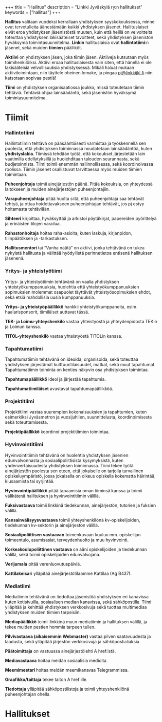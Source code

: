 +++
title = "Hallitus"
description = "Linkki Jyväskylä ry:n hallitukset"
keywords = ["hallitus"]
+++

**Hallitus** valitaan vuodeksi kerrallaan yhdistyksen syyskokouksessa, minne ovat tervetulleita äänestämään kaikki yhdistyksen jäsenet. Hallituslaiset eivät eroa yhdistyksen jäsenistöstä muuten, kuin että heillä on velvoitteita toteuttaa yhdistyksen lakisääteiset tavoitteet, sekä yhdistyksen jäsenistön hyväksymä toimintasuunnitelma. **Linkin** hallituslaisia ovat **hallintotiimi**:n jäsenet, sekä muiden **tiimien** päälliköt.

**Aktiivi** on yhdistyksen jäsen, joka tiimin jäsen. Aktiiveja kutsutaan myös toimihenkilöiksi. Aktiivi eroaa hallituslaisesta vain siten, että hänellä ei ole lakisääteisiä velvollisuuksia yhdistyksessä. Mikäli haluat mukaan aktiivitoimintaan, niin täyttele oheinen lomake, ja pingaa pj@linkkijkl.fi niin katsotaan sopivaa pestiä!

**Tiimi** on yhdistyksen organisaatiossa joukko, missä toteutetaan tiimin tehtäviä. Tehtäviä ohjaa lainsäädäntö, sekä jäsenistön hyväksymä toimintasuunnitelma.


# Tiimit

### Hallintotiimi

Hallintotiimin tehtävä on pääsääntöisesti varmistaa ja työskennellä sen puolesta, että yhdistyksen toiminnassa noudatetaan lainsäädäntöä, kuten **yhdistyslakia**. Tiimissä tehdään työtä, että kokoukset järjestetään lain vaatimilla edellytyksillä ja huolehditaan talouden seurannasta, sekä budjetoinnista. Tiimi toimii enemmän hallinnollisessa, sekä koordinoivassa roolissa. Tiimin jäsenet osallistuvat tarvittaessa myös muiden tiimien toimintaan.

**Puheenjohtaja** toimii ainejärjestön päänä. Pitää kokouksia, on yhteydessä laitokseen ja muiden ainejärjestöjen puheenjohtajiin.

**Varapuheenjohtaja** pitää huolta siitä, että puheenjohtaja saa tehtävät tehtyä, ja ottaa hoidettavakseen puheenjohtajan tehtävät, jos pj estyy hoitamasta tehtäviään.

**Sihteeri** kirjoittaa, hyväksyttää ja arkistoi pöytäkirjat, papereiden pyörittelyä ja erinäisten tilojen varailua.

**Rahastonhoitaja** hoitaa raha-asioita, kuten laskuja, kirjanpidon, tilinpäätöksen ja -tarkastuksen.

**Hallitusmentori** tai “Vanha näätä” on aktiivi, jonka tehtävänä on
tukea nykyistä hallitusta ja välittää hyödyllistä perinnetietoa
entisenä hallituksen jäsenenä.


### Yritys- ja yhteistyötiimi

Yritys- ja yhteistyötiimin tehtävänä on vaalia yhdistyksen yhteistyökumppanuuksia, huolehtia että yhteistyökumppanuuksien sopimuksien molemmat osapuolet täyttävät yhteistyösopimuksien ehdot, sekä etsiä mahdollisia uusia kumppanuuksia.

**Yritys- ja yhteistyöpäällikkö** hankkii yhteistyökumppaneita, esim. haalarisponsorit, tiimiläiset auttavat tässä.

**TEK- ja Loimu-yhteyshenkilö** vastaa yhteistyöstä ja yhteydenpidosta TEKin ja Loimun kanssa.

**TITOL-yhteyshenkilö** vastaa yhteistyöstä TITOLin kanssa.


### Tapahtumatiimi

Tapahtumatiimin tehtävänä on ideoida, organisoida, sekä toteuttaa yhdistyksen järjestämät kulttuuritilaisuudet, matkat, sekä muut tapahtumat. Tapahtumatiimin toiminta on kenties näkyvin osa yhdistyksen toimintaa.

**Tapahtumapäällikkö** ideoi ja järjestää tapahtumia.

**Tapahtumatiimiläiset** avustavat tapahtumapäällikköä.

### Projektitiimi

Projektitiimi vastaa suurempien kokonaisuuksien ja tapahtumien, kuten esimerkiksi Jyväsmetron ja vuosijuhlien, suunnittelusta, koordinoimisesta sekä toteuttamisesta.

**Projektipäällikkö** koordinoi projektitiimien toimintaa.


### Hyvinvointitiimi

Hyvinvointitiimin tehtävänä on huolehtia yhdistyksen jäsenien edunvalvonnasta ja sosiaalipoliittisista kysymyksistä, kuten yhdenvertaisuudesta yhdistyksen toiminnassa. Tiimi tekee työtä ainejärjestön puolesta sen eteen, että jokaiselle on tarjolla turvallinen opiskeluympäristö, jossa jokaisella on oikeus opiskella kokematta häirintää, kiusaamista tai syrjintää.

**Hyvinvointipäällikkö** pitää tapaamisia oman tiiminsä kanssa ja toimii välikätenä hallituksen ja hyvinvointitiimin välillä.

**Fuksivastaava** toimii linkkinä tiedekunnan, ainejärjestön, tutorien ja fuksien välillä.

**Kansainvälisyysvastaava** toimii yhteyshenkilönä kv-opiskelijoiden, tiedekunnan kv-sektorin ja ainejärjestön välillä.

**Sosiaalipoliittisen vastaavan** toimenkuvaan kuuluu mm. opiskelijan toimeentulo, asumisasiat, terveydenhuolto ja muu hyvinvointi.

**Korkeakoulupoliittinen vastaava** on ääni opiskelijoiden ja tiedekunnan välillä, sekä toimii opiskelijoiden edunvalvojana.

**Verijumala** pitää verenluovutuspäiviä.

**Kattilakeisari** ylläpitää ainejärjestötilaamme Kattilaa (Ag B437).


### Mediatiimi
Mediatiimin tehtävänä on tiedottaa jäsenistöä yhdistyksen eri kanavissa kuten kotisivuilla, sosiaalisen median kanavissa, sekä sähköpostilla. Tiimi ylläpitää ja kehittää yhdistyksen verkkosivuja sekä tuottaa multimediaa yhdistyksen muiden tiimien tarpeisiin.

**Mediapäällikkö** toimii linkkinä muun mediatiimin ja hallituksen välillä, ja tekee muiden pestien hommia tarpeen tullen.

**Pilvivastaava (aikaisemmin Webmaster)** vastaa pilven saatavuudesta ja laadusta, sekä ylläpitää järjestön verkkosivuja ja sähköpostialiaksia.

**Päätoimittaja** on vastuussa ainejärjestölehti A href:istä.

**Mediavastaava** hoitaa meidän sosiaalisia medioita.

**Meemimestari** hoitaa meidän meemikanavaa Telegrammissa.

**Graafikko/taittaja** tekee taiton A href:ille.

**Tiedottaja** ylläpitää sähköpostilistoja ja toimii yhteyshenkilönä puheenjohtajan ohella.

# Hallitukset
